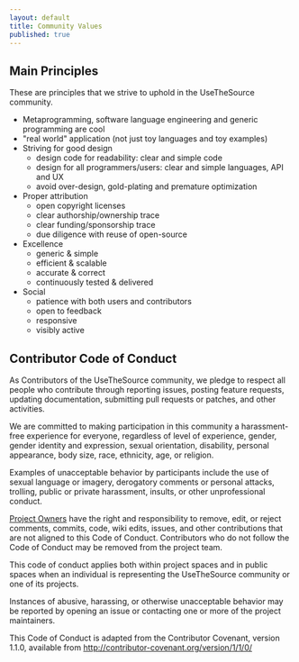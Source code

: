 ```yaml
---
layout: default
title: Community Values
published: true
---
```


## Main Principles

These are principles that we strive to uphold in the UseTheSource community.

* Metaprogramming, software language engineering and generic programming are cool 
* "real world" application (not just toy languages and toy examples)
* Striving for good design
   * design code for readability: clear and simple code
   * design for all programmers/users: clear and simple languages, API and UX 
   * avoid over-design, gold-plating and premature optimization
* Proper attribution
   * open copyright licenses
   * clear authorship/ownership trace
   * clear funding/sponsorship trace
   * due diligence with reuse of open-source
* Excellence
   * generic & simple
   * efficient & scalable 
   * accurate & correct
   * continuously tested & delivered
* Social
   * patience with both users and contributors
   * open to feedback
   * responsive
   * visibly active

## Contributor Code of Conduct

As Contributors of the UseTheSource community, we pledge to respect all people who contribute through reporting issues, posting feature requests, updating documentation, submitting pull requests or patches, and other activities.

We are committed to making participation in this community a harassment-free experience for everyone, regardless of level of experience, gender, gender identity and expression, sexual orientation, disability, personal appearance, body size, race, ethnicity, age, or religion.

Examples of unacceptable behavior by participants include the use of sexual language or imagery, derogatory comments or personal attacks, trolling, public or private harassment, insults, or other unprofessional conduct.

[Project Owners](/about/processes.html) have the right and responsibility to remove, edit, or reject comments, commits, code, wiki edits, issues, and other contributions that are not aligned to this Code of Conduct. Contributors who do not follow the Code of Conduct may be removed from the project team.

This code of conduct applies both within project spaces and in public spaces when an individual is representing the UseTheSource community or one of its projects.

Instances of abusive, harassing, or otherwise unacceptable behavior may be reported by opening an issue or contacting one or more of the project maintainers.

This Code of Conduct is adapted from the Contributor Covenant, version 1.1.0, available from <http://contributor-covenant.org/version/1/1/0/>
